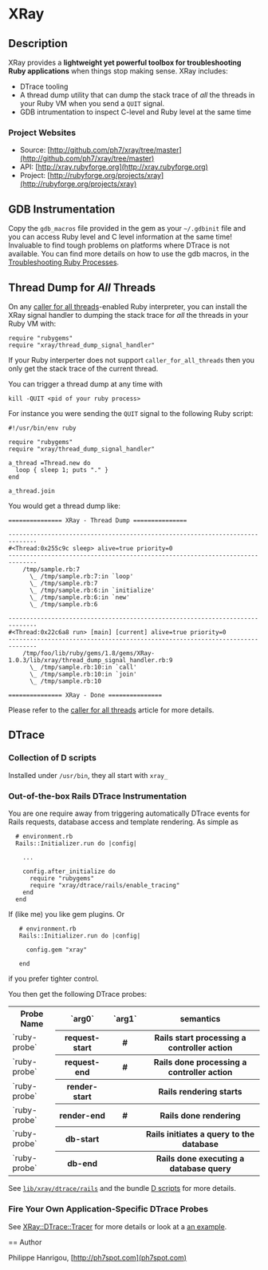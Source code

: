 XRay
====

Description
-----------

  XRay provides a __lightweight yet powerful toolbox for troubleshooting Ruby
  applications__ when things stop making sense. XRay includes:

* DTrace tooling
* A thread dump utility that can dump the stack trace 
  of _all_ the threads in your Ruby VM when you send a `QUIT` signal.
* GDB intrumentation to inspect C-level and Ruby level at the same time

### Project Websites ###

* Source: [http://github.com/ph7/xray/tree/master](http://github.com/ph7/xray/tree/master)
* API: [http://xray.rubyforge.org](http://xray.rubyforge.org)
* Project: [http://rubyforge.org/projects/xray](http://rubyforge.org/projects/xray)

GDB Instrumentation
-------------------

  Copy the `gdb_macros` file provided in the gem as your `~/.gdbinit` file
  and you can access Ruby level and C level information at the same time!
  Invaluable to find tough problems on platforms where DTrace is not
  available. You can find more details on how to use the gdb macros, in the
  [Troubleshooting Ruby Processes](http://ph7spot.com/publications/troubleshooting_ruby_processes).
  
Thread Dump for _All_ Threads
-----------------------------

  On any [caller for all threads](http://ph7spot.com/articles/caller_for_all_threads)-enabled 
  Ruby interpreter, you can install the XRay signal handler
  to dumping the stack trace for _all_ the threads in your Ruby VM with:

    require "rubygems"
    require "xray/thread_dump_signal_handler"

  If your Ruby interperter does not support `caller_for_all_threads` then
  you only get the stack trace of the current thread.
  
  You can trigger a thread dump at any time with

    kill -QUIT <pid of your ruby process>

  For instance you were sending the `QUIT` signal to the following Ruby
  script:
  
    #!/usr/bin/env ruby

    require "rubygems"
    require "xray/thread_dump_signal_handler"

    a_thread =Thread.new do
      loop { sleep 1; puts "." }
    end

    a_thread.join
    
  You would get a thread dump like:

    =============== XRay - Thread Dump ===============

  	------------------------------------------------------------------------------
  	#<Thread:0x255c9c sleep> alive=true priority=0
  	------------------------------------------------------------------------------
  	    /tmp/sample.rb:7
  	      \_ /tmp/sample.rb:7:in `loop'
  	      \_ /tmp/sample.rb:7
  	      \_ /tmp/sample.rb:6:in `initialize'
  	      \_ /tmp/sample.rb:6:in `new'
  	      \_ /tmp/sample.rb:6

  	------------------------------------------------------------------------------
  	#<Thread:0x22c6a8 run> [main] [current] alive=true priority=0
  	------------------------------------------------------------------------------
  	    /tmp/foo/lib/ruby/gems/1.8/gems/XRay-1.0.3/lib/xray/thread_dump_signal_handler.rb:9
  	      \_ /tmp/sample.rb:10:in `call'
  	      \_ /tmp/sample.rb:10:in `join'
  	      \_ /tmp/sample.rb:10

  	=============== XRay - Done ===============
      
  Please refer to the [caller for all threads](http://ph7spot.com/articles/caller_for_all_threads)
  article for more details.
  
DTrace
------

### Collection of D scripts ###

  Installed under `/usr/bin`, they all start with `xray_`

### Out-of-the-box Rails DTrace Instrumentation ###

  You are one require away from triggering automatically DTrace events for 
  Rails requests, database access and template rendering. As simple as 

      # environment.rb
      Rails::Initializer.run do |config|

        ...

        config.after_initialize do
          require "rubygems"
          require "xray/dtrace/rails/enable_tracing"
        end  
      end

  If (like me) you like gem plugins. Or

       # environment.rb
       Rails::Initializer.run do |config|

         config.gem "xray"

       end

  if you prefer tighter control.

  You then get the  following DTrace probes:

<table>
  <tr>  
    <th>Probe Name   </th><th> `arg0`        </th><th> `arg1`                </th><th> semantics </th>
  <tr></tr>
    <td>`ruby-probe` </th><th> request-start </th><th> <controller>#<action> </th><th> Rails start processing a controller action</td>
  </tr><tr>
    <td>`ruby-probe` </th><th> request-end   </th><th> <controller>#<action> </th><th> Rails done processing a controller action</td>
  </tr><tr>
    <td>`ruby-probe` </th><th> render-start  </th><th> <render options>      </th><th> Rails rendering starts</td>
  </tr><tr>
    <td>`ruby-probe` </th><th> render-end    </th><th> <controller>#<action> </th><th> Rails done rendering</td>
  </tr><tr>
    <td>`ruby-probe` </th><th> db-start      </th><th> <sql query>           </th><th> Rails initiates a query to the database</td>
  </tr><tr>
    <td>`ruby-probe` </th><th> db-end        </th><th> <sql query>           </th><th> Rails done executing a database query</td>
  </tr>
</table>

  See [`lib/xray/dtrace/rails`](http://github.com/ph7/xray/tree/master/lib/xray/dtrace/rails)
  and the bundle [D scripts](http://github.com/ph7/xray/tree/master/bin) for more details.

### Fire Your Own Application-Specific DTrace Probes ###

  See [XRay::DTrace::Tracer](http://github.com/ph7/xray/tree/master/lib/xray/dtrace/tracer.rb)
  for more details or look at a
  [an example](http://github.com/ph7/xray/tree/master/examples/dtrace/simple_ruby_script_with_tracer_custom_dtrace_instrumentation.rb).
  

== Author

  Philippe Hanrigou,
  [http://ph7spot.com](ph7spot.com)

